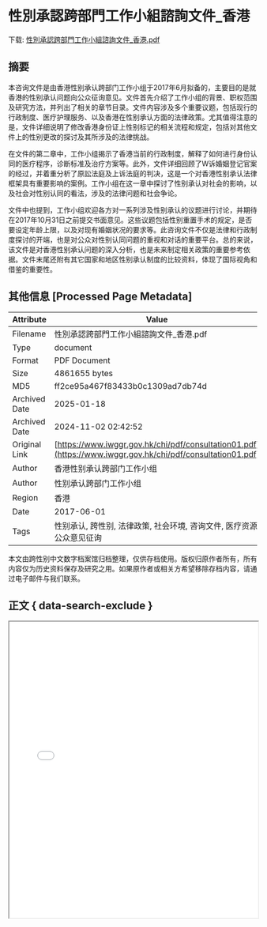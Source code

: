 # 性別承認跨部門工作小組諮詢文件_香港

<!-- tcd_download_link -->
下载: <a href="../性別承認跨部門工作小組諮詢文件_香港.pdf" download>性別承認跨部門工作小組諮詢文件_香港.pdf</a>
<!-- tcd_download_link_end -->

## 摘要

<!-- tcd_abstract -->
本咨询文件是由香港性别承认跨部门工作小组于2017年6月拟备的，主要目的是就香港的性别承认问题向公众征询意见。文件首先介绍了工作小组的背景、职权范围及研究方法，并列出了相关的章节目录。文件内容涉及多个重要议题，包括现行的行政制度、医疗护理服务、以及香港在性别承认方面的法律政策。尤其值得注意的是，文件详细说明了修改香港身份证上性别标记的相关流程和规定，包括对其他文件上的性别更改的探讨及其所涉及的法律挑战。

在文件的第二章中，工作小组揭示了香港当前的行政制度，解释了如何进行身份认同的医疗程序，诊断标准及治疗方案等。此外，文件详细回顾了W诉婚姻登记官案的经过，并着重分析了原訟法庭及上诉法庭的判决，这是一个对香港性别承认法律框架具有重要影响的案例。工作小组在这一章中探讨了性别承认对社会的影响，以及社会对性别认同的看法，涉及的法律问题和社会争论。

文件中也提到，工作小组欢迎各方对一系列涉及性别承认的议题进行讨论，并期待在2017年10月31日之前提交书面意见。这些议题包括性别重置手术的规定，是否要设定年龄上限，以及对现有婚姻状况的要求等。此咨询文件不仅是法律和行政制度探讨的开端，也是对公众对性别认同问题的重视和对话的重要平台。总的来说，该文件是对香港性别承认问题的深入分析，也是未来制定相关政策的重要参考依据。文件末尾还附有其它国家和地区性别承认制度的比较资料，体现了国际视角和借鉴的重要性。

<!-- tcd_abstract_end -->

## 其他信息 [Processed Page Metadata]

| Attribute       | Value                                  |
|-----------------|----------------------------------------|
| Filename        | 性別承認跨部門工作小組諮詢文件_香港.pdf                             |
| Type            | document                                 |
| Format          | PDF Document                               |
| Size            | 4861655 bytes                           |
| MD5             | ff2ce95a467f83433b0c1309ad7db74d                                  |
| Archived Date   | 2025-01-18                             |
| Archived Date   | 2024-11-02 02:42:52                             |
| Original Link   | [https://www.iwggr.gov.hk/chi/pdf/consultation01.pdf](https://www.iwggr.gov.hk/chi/pdf/consultation01.pdf)                         |
| Author          | 香港性别承认跨部门工作小组                               |
| Author          | 性别承认跨部门工作小组                               |
| Region          | 香港                               |
| Date            | 2017-06-01                                 |
| Tags            | 性别承认, 跨性别, 法律政策, 社会环境, 咨询文件, 医疗资源, 公众意见征询                                 |

本文由跨性别中文数字档案馆归档整理，仅供存档使用。版权归原作者所有，所有内容仅为历史资料保存及研究之用。如果原作者或相关方希望移除存档内容，请通过电子邮件与我们联系。

## 正文 { data-search-exclude }

<!-- tcd_main_text -->
<iframe src="../性別承認跨部門工作小組諮詢文件_香港.pdf" width="100%" height="600px">
    <p>无法显示PDF，请下载查看。</p>
</iframe>
<!-- tcd_main_text_end -->

